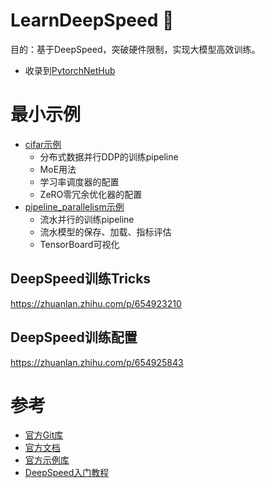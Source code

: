 # LearnDeepSpeed 🚀
目的：基于DeepSpeed，突破硬件限制，实现大模型高效训练。

- 收录到[PytorchNetHub](https://github.com/bobo0810/PytorchNetHub)



# 最小示例

- [cifar示例](training/cifar/README.md)
  - 分布式数据并行DDP的训练pipeline
  - MoE用法
  - 学习率调度器的配置
  - ZeRO零冗余优化器的配置
- [pipeline_parallelism示例](training/pipeline_parallelism)
  - 流水并行的训练pipeline
  - 流水模型的保存、加载、指标评估
  - TensorBoard可视化




## DeepSpeed训练Tricks
https://zhuanlan.zhihu.com/p/654923210


## DeepSpeed训练配置

https://zhuanlan.zhihu.com/p/654925843






# 参考

- [官方Git库](https://github.com/microsoft/DeepSpeed)  
- [官方文档](https://www.deepspeed.ai/getting-started/) 
- [官方示例库](https://github.com/microsoft/DeepSpeedExamples)  
- [DeepSpeed入门教程](https://zhuanlan.zhihu.com/p/630734624)   